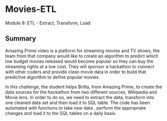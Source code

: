 # Movies-ETL
Module 8: ETL - Extract, Transform, Load

## Summary
Amazing Prime video is a platform for streaming movies and TV shows, the team from that company would like to create an algorithm to predict which low budget movies released would become popular so they can buy the streaming rights at a low cost. They will sponsor a hackathon to connect with other coders and provide clean movie data in order to build that predictive algorithm to define popular movies.

In this challenge, the student helps Britta, from Amazing Prime, to create the data sources for the hackathon from two different sources, Wikipedia and Movie lens. In order to do so, we need to extract the data, transform into one cleaned data set and then load it to SQL table. The code has been automated with functions to take new data , perform the appropriate changes and load it to the SQL tables on a daily basis. 
